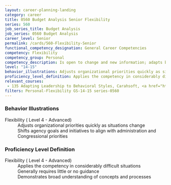 ```yaml
---
layout: career-planning-landing
category: career
title: 0560 Budget Analysis Senior Flexibility
series: 560
job_series_title: Budget Analysis
job_series: 0560 Budget Analysis
career_level: Senior
permalink: /cards/560-Flexibility-Senior
functional_competency_designation: General Career Competencies
competency: Flexibility
competency_group: Personal
competency_description: Is open to change and new information; adapts behavior or work methods in response to new information, changing conditions, or unexpected obstacles; effectively deals with ambiguity
level: "14-15"
behavior_illustrations: Adjusts organizational priorities quickly as situations change ? Shifts agency goals and initiatives to align with administration and Congressional priorities
proficiency_level_definition: Applies the competency in considerably difficult situations ? Generally requires little or no guidance ? Demonstrates broad understanding of concepts and processes
relevant_courses: 
 - 135 Adapting Leadership to Behavioral Styles, Carahsoft, <a href="https://www.linkedin.com/learning/adapting-leadership-to-behavioral-styles">https://www.linkedin.com/learning/adapting-leadership-to-behavioral-styles</a>
filters: Personal-Flexibility GS-14-15 series-0560
---
```


<div class="desktop:grid-col-6 margin-y-205">
  <div class="border-top-2 bg-white padding-2 shadow-5 height-full members-hover border-1px button-border border-top-blue radius-lg card-text-color">
    <h3>Behavior Illustrations</h3>
    <dl class="text-base card-content-color"><dt>Flexibility ( Level 4 - Advanced)</dt><dd>Adjusts organizational priorities quickly as situations change </dd><dd> Shifts agency goals and initiatives to align with administration and Congressional priorities</dd></dl>
  </div>
</div>
<div class="desktop:grid-col-6 margin-y-205">
  <div class="border-top-2 bg-white padding-2 shadow-5 height-full members-hover border-1px button-border border-top-blue radius-lg card-text-color">
    <h3>Proficiency Level Definition</h3>
    <dl class="text-base card-content-color"><dt>Flexibility ( Level 4 - Advanced)</dt><dd>Applies the competency in considerably difficult situations </dd><dd> Generally requires little or no guidance </dd><dd> Demonstrates broad understanding of concepts and processes</dd></dl>
  </div>
</div>